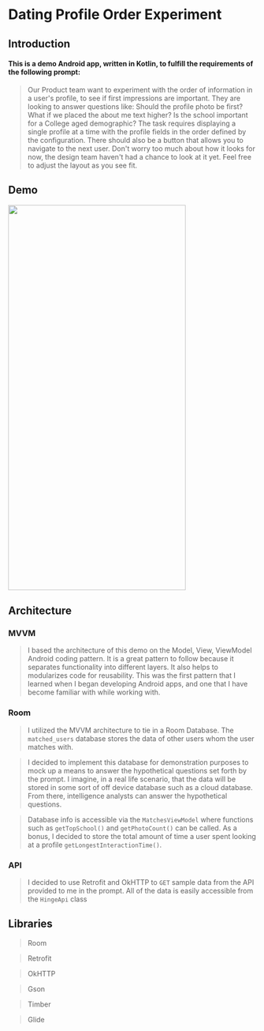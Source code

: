 # Dating Profile Order Experiment

## Introduction

#### This is a demo Android app, written in Kotlin, to fulfill the requirements of the following prompt:

> Our Product team want to experiment with the order of information in a user's profile, to see if first impressions are
important. They are looking to answer questions like: Should the profile photo be first? What if we placed the about me text
higher? Is the school important for a College aged demographic?
The task requires displaying a single profile at a time with the profile fields in the order defined by the configuration. There
should also be a button that allows you to navigate to the next user.
Don't worry too much about how it looks for now, the design team haven't had a chance to look at it yet. Feel free to adjust
the layout as you see fit.

## Demo
<img src="https://user-images.githubusercontent.com/23622104/131268101-a863117b-85bd-4c41-aaed-49b6d1d5a4b6.gif" width="360" height = "780">


## Architecture

### MVVM

> I based the architecture of this demo on the Model, View, ViewModel Android coding pattern. It is a great pattern to follow because it separates functionality into different layers. It also helps to modularizes code for reusability. This was the first pattern that I learned when I began developing Android apps, and one that I have become familiar with while working with.

### Room
> I utilized the MVVM architecture to tie in a Room Database. The `matched_users` database stores the data of other users whom the user matches with.

> I decided to implement this database for demonstration purposes to mock up a means to answer the hypothetical questions set forth by the prompt. I imagine, in a real life scenario, that the data will be stored in some sort of off device database such as a cloud database. From there, intelligence analysts can answer the hypothetical questions.

> Database info is accessible via the `MatchesViewModel` where functions such as `getTopSchool()` and `getPhotoCount()` can be called. As a bonus, I decided to store the total amount of time a user spent looking at a profile `getLongestInteractionTime()`. 

### API
> I decided to use Retrofit and OkHTTP to `GET` sample data from the API provided to me in the prompt. All of the data is easily accessible from the `HingeApi` class

## Libraries

>Room

>Retrofit

>OkHTTP

> Gson

> Timber

> Glide
